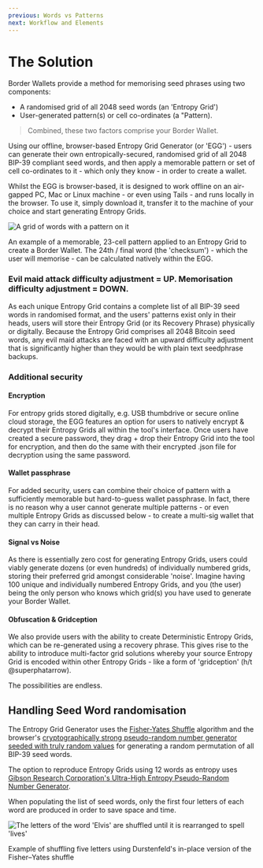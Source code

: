 ```yaml
---
previous: Words vs Patterns
next: Workflow and Elements
---
```


# The Solution

Border Wallets provide a method for memorising seed phrases using two components:

- A randomised grid of all 2048 seed words (an 'Entropy Grid')
- User-generated pattern(s) or cell co-ordinates (a "Pattern).

> Combined, these two factors comprise your Border Wallet.

Using our offline, browser-based Entropy Grid Generator (or 'EGG') - users can generate their own entropically-secured, randomised grid of all 2048 BIP-39 compliant seed words, and then apply a memorable pattern or set of cell co-ordinates to it - which only they know - in order to create a wallet.

Whilst the EGG is browser-based, it is designed to work offline on an air-gapped PC, Mac or Linux machine - or even using Tails - and runs locally in the browser. To use it, simply download it, transfer it to the machine of your choice and start generating Entropy Grids.

![A grid of words with a pattern on it](/bw_docs_entropy_grid_top_half_patterned.png)

<caption>An example of a memorable, 23-cell pattern applied to an Entropy Grid to create a Border Wallet. The 24th / final word (the 'checksum') - which the user will memorise - can be calculated natively within the EGG.</caption>

### Evil maid attack difficulty adjustment = UP. Memorisation difficulty adjustment = DOWN.

As each unique Entropy Grid contains a complete list of all BIP-39 seed words in randomised format, and the users' patterns exist only in their heads, users will store their Entropy Grid (or its Recovery Phrase) physically or digitally. Because the Entropy Grid comprises all 2048 Bitcoin seed words, any evil maid attacks are faced with an upward difficulty adjustment that is significantly higher than they would be with plain text seedphrase backups.

### Additional security

#### Encryption

For entropy grids stored digitally, e.g. USB thumbdrive or secure online cloud storage, the EGG features an option for users to natively encrypt & decrypt their Entropy Grids all within the tool's interface. Once users have created a secure password, they drag + drop their Entropy Grid into the tool for encryption, and then do the same with their encrypted .json file for decryption using the same password.

#### Wallet passphrase

For added security, users can combine their choice of pattern with a sufficiently memorable but hard-to-guess wallet passphrase. In fact, there is no reason why a user cannot generate multiple patterns - or even multiple Entropy Grids as discussed below - to create a multi-sig wallet that they can carry in their head.

#### Signal vs Noise

As there is essentially zero cost for generating Entropy Grids, users could viably generate dozens (or even hundreds) of individually numbered grids, storing their preferred grid amongst considerable 'noise'. Imagine having 100 unique and individually numbered Entropy Grids, and you (the user) being the only person who knows which grid(s) you have used to generate your Border Wallet.

#### Obfuscation & Gridception

We also provide users with the ability to create Deterministic Entropy Grids, which can be re-generated using a recovery phrase. This gives rise to the ability to introduce multi-factor grid solutions whereby your source Entropy Grid is encoded within other Entropy Grids - like a form of 'gridception' (h/t @superphatarrow).

The possibilities are endless.

## Handling Seed Word randomisation

The Entropy Grid Generator uses the [Fisher-Yates Shuffle](https://en.wikipedia.org/wiki/Fisher%E2%80%93Yates_shuffle) algorithm and the browser's [cryptographically strong pseudo-random number generator seeded with truly random values](https://w3c.github.io/webcrypto/#crypto-interface) for generating a random permutation of all BIP-39 seed words.

The option to reproduce Entropy Grids using 12 words as entropy uses [Gibson Research Corporation's Ultra-High Entropy Pseudo-Random Number Generator](https://www.grc.com/otg/uheprng.htm).

When populating the list of seed words, only the first four letters of each word are produced in order to save space and time.

![The letters of the word 'Elvis' are shuffled until it is rearranged to spell 'lives'](/Durstenfeld_shuffle.svg)

<caption>Example of shuffling five letters using Durstenfeld's in-place version of the Fisher–Yates shuffle</caption>
